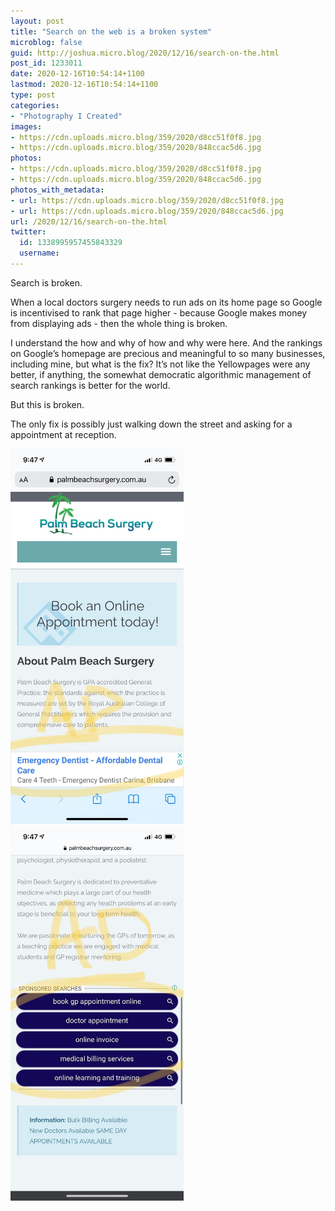 ```yaml
---
layout: post
title: "Search on the web is a broken system"
microblog: false
guid: http://joshua.micro.blog/2020/12/16/search-on-the.html
post_id: 1233011
date: 2020-12-16T10:54:14+1100
lastmod: 2020-12-16T10:54:14+1100
type: post
categories:
- "Photography I Created"
images:
- https://cdn.uploads.micro.blog/359/2020/d8cc51f0f8.jpg
- https://cdn.uploads.micro.blog/359/2020/848ccac5d6.jpg
photos:
- https://cdn.uploads.micro.blog/359/2020/d8cc51f0f8.jpg
- https://cdn.uploads.micro.blog/359/2020/848ccac5d6.jpg
photos_with_metadata:
- url: https://cdn.uploads.micro.blog/359/2020/d8cc51f0f8.jpg
- url: https://cdn.uploads.micro.blog/359/2020/848ccac5d6.jpg
url: /2020/12/16/search-on-the.html
twitter:
  id: 1338995957455843329
  username: 
---
```

Search is broken.

When a local doctors surgery needs to run ads on its home page so Google is incentivised to rank that page higher - because Google makes money from displaying ads - then the whole thing is broken.

I understand the how and why of how and why were here. And the rankings on Google’s homepage are precious and meaningful to so many businesses, including mine, but what is the fix? It’s not like the Yellowpages were any better, if anything, the somewhat democratic algorithmic management of search rankings is better for the world.

But this is broken.

The only fix is possibly just walking down the street and asking for a appointment at reception.

<img src="uploads/2020/d8cc51f0f8.jpg" width="277" height="600" alt="" /><img src="uploads/2020/848ccac5d6.jpg" width="277" height="600" alt="" />
